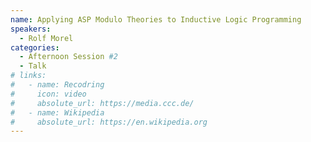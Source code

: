 ```yaml
---
name: Applying ASP Modulo Theories to Inductive Logic Programming
speakers:
  - Rolf Morel
categories:
  - Afternoon Session #2
  - Talk
# links:
#   - name: Recodring
#     icon: video
#     absolute_url: https://media.ccc.de/
#   - name: Wikipedia
#     absolute_url: https://en.wikipedia.org
---
```

